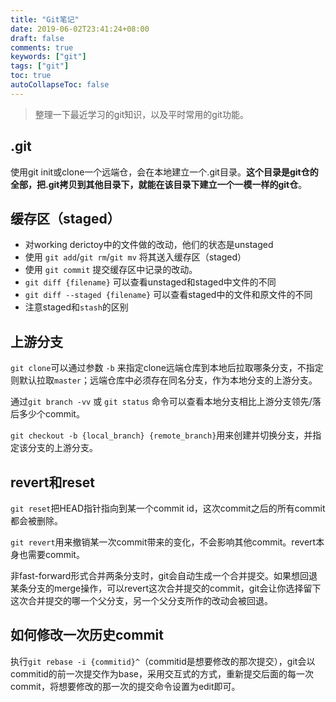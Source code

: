 ```yaml
---
title: "Git笔记"
date: 2019-06-02T23:41:24+08:00
draft: false
comments: true
keywords: ["git"]
tags: ["git"]
toc: true
autoCollapseToc: false
---
```


> 整理一下最近学习的git知识，以及平时常用的git功能。

## .git

使用git init或clone一个远端仓，会在本地建立一个.git目录。**这个目录是git仓的全部，把.git拷贝到其他目录下，就能在该目录下建立一个一模一样的git仓**。

## 缓存区（staged）

* 对working derictoy中的文件做的改动，他们的状态是unstaged
* 使用 `git add`/`git rm`/`git mv` 将其送入缓存区（staged）
* 使用 `git commit` 提交缓存区中记录的改动。
* `git diff {filename}` 可以查看unstaged和staged中文件的不同
* `git diff --staged {filename}` 可以查看staged中的文件和原文件的不同
* 注意staged和`stash`的区别

## 上游分支

`git clone`可以通过参数 `-b` 来指定clone远端仓库到本地后拉取哪条分支，不指定则默认拉取`master`；远端仓库中必须存在同名分支，作为本地分支的上游分支。

通过`git branch -vv` 或 `git status` 命令可以查看本地分支相比上游分支领先/落后多少个commit。

`git checkout -b {local_branch} {remote_branch}`用来创建并切换分支，并指定该分支的上游分支。

## revert和reset

`git reset`把HEAD指针指向到某一个commit id，这次commit之后的所有commit都会被删除。

`git revert`用来撤销某一次commit带来的变化，不会影响其他commit。revert本身也需要commit。

非fast-forward形式合并两条分支时，git会自动生成一个合并提交。如果想回退某条分支的merge操作，可以revert这次合并提交的commit，git会让你选择留下这次合并提交的哪一个父分支，另一个父分支所作的改动会被回退。

## 如何修改一次历史commit

执行`git rebase -i {commitid}^`（commitid是想要修改的那次提交），git会以commitid的前一次提交作为base，采用交互式的方式，重新提交后面的每一次commit，将想要修改的那一次的提交命令设置为edit即可。
